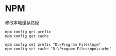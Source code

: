 # NPM 
修改本地缓存路径
```shell
npm config get prefix
npm config get cache

npm config set prefix "D:\Program Files\npm"
npm config set cache "D:\Program Files\npm\cache"
```
